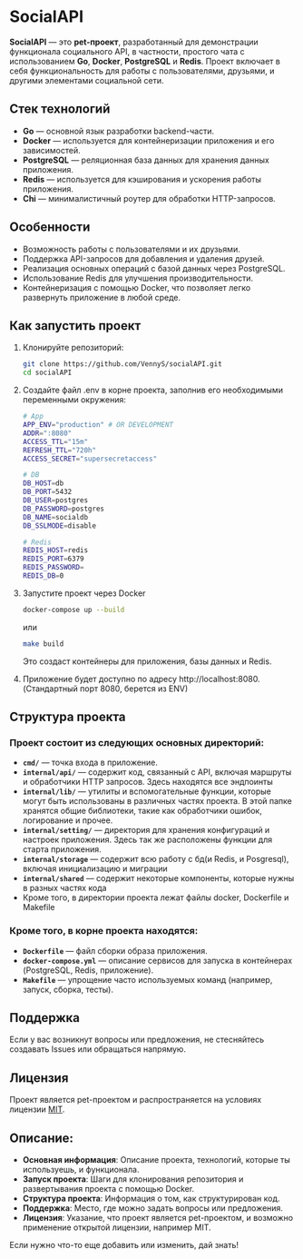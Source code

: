 # SocialAPI

**SocialAPI** — это **pet-проект**, разработанный для демонстрации функционала социального API, в частности, простого чата с использованием **Go**, **Docker**, **PostgreSQL** и **Redis**. Проект включает в себя функциональность для работы с пользователями, друзьями, и другими элементами социальной сети.


## Стек технологий

- **Go** — основной язык разработки backend-части.
- **Docker** — используется для контейнеризации приложения и его зависимостей.
- **PostgreSQL** — реляционная база данных для хранения данных приложения.
- **Redis** — используется для кэширования и ускорения работы приложения.
- **Chi** — минималистичный роутер для обработки HTTP-запросов.

## Особенности

- Возможность работы с пользователями и их друзьями.
- Поддержка API-запросов для добавления и удаления друзей.
- Реализация основных операций с базой данных через PostgreSQL.
- Использование Redis для улучшения производительности.
- Контейнеризация с помощью Docker, что позволяет легко развернуть приложение в любой среде.

## Как запустить проект

1. Клонируйте репозиторий:

    ```bash
    git clone https://github.com/VennyS/socialAPI.git
    cd socialAPI
    ```

2. Создайте файл .env в корне проекта, заполнив его необходимыми переменными окружения:

    ```bash
    # App
    APP_ENV="production" # OR DEVELOPMENT
    ADDR=":8080"
    ACCESS_TTL="15m"
    REFRESH_TTL="720h"
    ACCESS_SECRET="supersecretaccess"

    # DB
    DB_HOST=db
    DB_PORT=5432
    DB_USER=postgres
    DB_PASSWORD=postgres
    DB_NAME=socialdb
    DB_SSLMODE=disable

    # Redis
    REDIS_HOST=redis
    REDIS_PORT=6379
    REDIS_PASSWORD=
    REDIS_DB=0
    ```

3. Запустите проект через Docker

    ```bash
    docker-compose up --build
    ```
    или

    ```bash
    make build
    ```

    Это создаст контейнеры для приложения, базы данных и Redis.

4. Приложение будет доступно по адресу http://localhost:8080. (Стандартный порт 8080, берется из ENV)

## Структура проекта

### Проект состоит из следующих основных директорий:

* **`cmd/`** — точка входа в приложение.
* **`internal/api/`** — содержит код, связанный с API, включая маршруты и обработчики HTTP запросов. Здесь находятся все эндпоинты
* **`internal/lib/`** — утилиты и вспомогательные функции, которые могут быть использованы в различных частях проекта. В этой папке хранятся общие библиотеки, такие как обработчики ошибок, логирование и прочее.
* **`internal/setting/`** — директория для хранения конфигураций и настроек приложения. Здесь так же расположены функции для старта приложения.
* **`internal/storage`** — содержит всю работу с бд(и Redis, и Posgresql), включая инициализацию и миграции
* **`internal/shared`** — содержит некоторые компоненты, которые нужны в разных частях кода
* Кроме того, в директории проекта лежат файлы docker, Dockerfile и Makefile

### Кроме того, в корне проекта находятся:

- **`Dockerfile`** — файл сборки образа приложения.
- **`docker-compose.yml`** — описание сервисов для запуска в контейнерах (PostgreSQL, Redis, приложение).
- **`Makefile`** — упрощение часто используемых команд (например, запуск, сборка, тесты).

## Поддержка

Если у вас возникнут вопросы или предложения, не стесняйтесь создавать Issues или обращаться напрямую.

## Лицензия

Проект является pet-проектом и распространяется на условиях лицензии [MIT](./LICENSE).

## Описание:
- **Основная информация**: Описание проекта, технологий, которые ты используешь, и функционала.
- **Запуск проекта**: Шаги для клонирования репозитория и развертывания проекта с помощью Docker.
- **Структура проекта**: Информация о том, как структурирован код.
- **Поддержка**: Место, где можно задать вопросы или предложения.
- **Лицензия**: Указание, что проект является pet-проектом, и возможно применение открытой лицензии, например MIT.

Если нужно что-то еще добавить или изменить, дай знать!